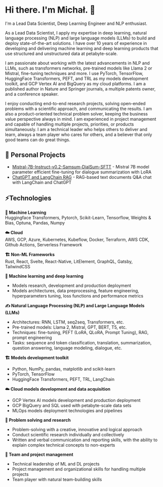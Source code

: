 # Hi there. I'm Michał. 👋

I'm a Lead Data Scientist, Deep Learning Engineer and NLP enthusiast.

As a Lead Data Scientist, I apply my expertise in deep learning, natural language processing (NLP) and large language models (LLMs) to build and deploy state-of-the-art solutions. I have over 10 years of experience in developing and delivering machine learning and deep learning products that use structured and unstructured data at petabyte-scale.

I am passionate about working with the latest advancements in NLP and LLMs, such as transformers networks, pre-trained models like Llama 2 or Mistral, fine-tuning techniques and more. I use PyTorch, TensorFlow, HuggingFace Transformers, PEFT, and TRL as my models development toolkit, and GCP Vertex AI and BigQuery as my cloud platforms. I am a published author in Nature and Springer journals, a multiple patents owner, and a conference speaker. 

I enjoy conducting end-to-end research projects, solving open-ended problems with a scientific approach, and communicating the results. I am also a product-oriented technical problem solver, keeping the business value perspective always in mind. I am experienced in project management and capable of handling multiple projects, priorities, or products simultaneously. I am a technical leader who helps others to deliver and learn, always a team player who cares for others, and a believer that only good teams can do great things.

## 🚀 Personal Projects 

- [Mistral-7B-Instruct-v0.2-Samsum-DialSum-SFTT](https://github.com/msznajder/mistral-7b-samsum-dialogue-summary-finetune) - Mistral 7B model parameter efficient fine-tuning for dialogue summarization with LoRA
- [ChatGPT and LangChain RAG](https://github.com/msznajder/llm_experiments/blob/main/01_rag_chatgpt_langchain_text_docs_chat.ipynb) - RAG-based text documents Q&A chat with LangChain and ChatGPT

## ⚡Technologies 

**🤖 Machine Learning**  
Huggingface Transformers, Pytorch, Scikit-Learn, Tensorflow, Weights & Bias, Optuna, Pandas, Numpy

**☁️ Cloud**  
AWS, GCP, Azure, Kubernetes, Kubeflow, Docker, Terraform, AWS CDK, Github Actions, Serverless Framework

**🏗️ Non-ML Frameworks**  
Rust, React, Svelte, React-Native, LitElement, GraphQL, Gatsby, TailwindCSS


**🤖 Machine learning and deep learning**
* Models research, development and production deployment
* Models architectures, data preprocessing, feature engineering, hyperparameters tuning, loss functions and performance metrics

**✍️ Natural Language Processing (NLP) and Large Language Models (LLMs)**
* Architectures: RNN, LSTM, seq2seq, Transformers, etc.
* Pre-trained models: Llama 2, Mistral, GPT, BERT, T5, etc.
* Techniques: fine-tuning, PEFT (LoRA, QLoRA, Prompt Tuning), RAG, prompt engineering
* Tasks: sequence and token classification, translation, summarization, question answering, language modeling, dialogue, etc.

**🏗️ Models development toolkit**
* Python, NumPy, pandas, matplotlib and scikit-learn
* PyTorch, TensorFlow
* HuggingFace Transformers, PEFT, TRL, LangChain

**☁️ Cloud models development and data acquisition**
* GCP Vertex AI models development and production deployment
* GCP BigQuery and SQL used with petabyte-scale data sets
* MLOps models deployment technologies and pipelines

**🧠 Problem solving and research**
* Problem-solving with a creative, innovative and logical approach 
* Conduct scientific research individually and collectively
* Written and verbal communication and reporting skills, with the ability to explain complex technical concepts to non-experts

**📒 Team and project management**
* Technical leadership of ML and DL projects
* Project management and organizational skills for handling multiple projects
* Team player with natural team-building skills





<!--
**msznajder/msznajder** is a ✨ _special_ ✨ repository because its `README.md` (this file) appears on your GitHub profile.

Here are some ideas to get you started:

- 🔭 I’m currently working on ...
- 🌱 I’m currently learning ...
- 👯 I’m looking to collaborate on ...
- 🤔 I’m looking for help with ...
- 💬 Ask me about ...
- 📫 How to reach me: ...
- 😄 Pronouns: ...
- ⚡ Fun fact: ...
-->
